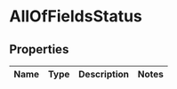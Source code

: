 # AllOfFieldsStatus

## Properties
Name | Type | Description | Notes
------------ | ------------- | ------------- | -------------
